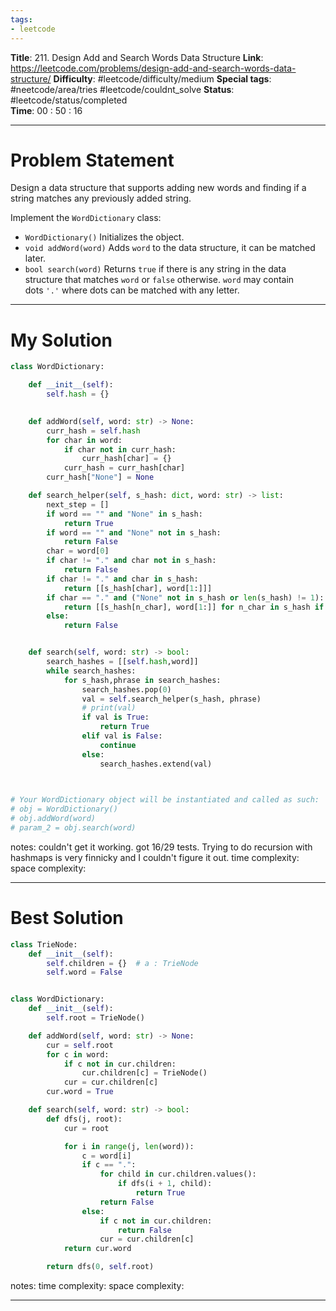 ```yaml
---
tags:
- leetcode
---
```

**Title**: 211. Design Add and Search Words Data Structure
**Link**: https://leetcode.com/problems/design-add-and-search-words-data-structure/
**Difficulty**: #leetcode/difficulty/medium 
**Special tags**: #neetcode/area/tries #leetcode/couldnt_solve 
**Status**: #leetcode/status/completed  
**Time**: 00 : 50 : 16

---
# Problem Statement
Design a data structure that supports adding new words and finding if a string matches any previously added string.

Implement the `WordDictionary` class:

-   `WordDictionary()` Initializes the object.
-   `void addWord(word)` Adds `word` to the data structure, it can be matched later.
-   `bool search(word)` Returns `true` if there is any string in the data structure that matches `word` or `false` otherwise. `word` may contain dots `'.'` where dots can be matched with any letter.

---
# My Solution
```python
class WordDictionary:

    def __init__(self):
        self.hash = {}
        

    def addWord(self, word: str) -> None:
        curr_hash = self.hash
        for char in word:
            if char not in curr_hash:
                curr_hash[char] = {}
            curr_hash = curr_hash[char]
        curr_hash["None"] = None

    def search_helper(self, s_hash: dict, word: str) -> list:
        next_step = []
        if word == "" and "None" in s_hash:
            return True
        if word == "" and "None" not in s_hash:
            return False
        char = word[0]
        if char != "." and char not in s_hash:
            return False
        if char != "." and char in s_hash:
            return [[s_hash[char], word[1:]]]
        if char == "." and ("None" not in s_hash or len(s_hash) != 1):
            return [[s_hash[n_char], word[1:]] for n_char in s_hash if n_char != "None"]
        else:
            return False


    def search(self, word: str) -> bool:
        search_hashes = [[self.hash,word]]
        while search_hashes:
            for s_hash,phrase in search_hashes:
                search_hashes.pop(0)
                val = self.search_helper(s_hash, phrase)
                # print(val)
                if val is True:
                    return True
                elif val is False:
                    continue
                else:
                    search_hashes.extend(val)
        


# Your WordDictionary object will be instantiated and called as such:
# obj = WordDictionary()
# obj.addWord(word)
# param_2 = obj.search(word)
```
notes: couldn't get it working. got 16/29 tests. Trying to do recursion with hashmaps is very finnicky and I couldn't figure it out.
time complexity: 
space complexity: 

---
# Best Solution
```python
class TrieNode:
    def __init__(self):
        self.children = {}  # a : TrieNode
        self.word = False


class WordDictionary:
    def __init__(self):
        self.root = TrieNode()

    def addWord(self, word: str) -> None:
        cur = self.root
        for c in word:
            if c not in cur.children:
                cur.children[c] = TrieNode()
            cur = cur.children[c]
        cur.word = True

    def search(self, word: str) -> bool:
        def dfs(j, root):
            cur = root

            for i in range(j, len(word)):
                c = word[i]
                if c == ".":
                    for child in cur.children.values():
                        if dfs(i + 1, child):
                            return True
                    return False
                else:
                    if c not in cur.children:
                        return False
                    cur = cur.children[c]
            return cur.word

        return dfs(0, self.root)
```
notes: 
time complexity: 
space complexity: 

---

